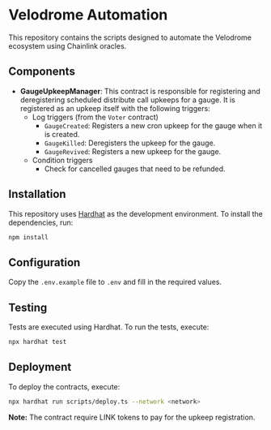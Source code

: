 # Velodrome Automation

This repository contains the scripts designed to automate the Velodrome ecosystem using Chainlink oracles.

## Components

- **GaugeUpkeepManager**: This contract is responsible for registering and deregistering scheduled distribute call upkeeps for a gauge. It is registered as an upkeep itself with the following triggers:
  - Log triggers (from the `Voter` contract)
    - `GaugeCreated`: Registers a new cron upkeep for the gauge when it is created.
    - `GaugeKilled`: Deregisters the upkeep for the gauge.
    - `GaugeRevived`: Registers a new upkeep for the gauge.
  - Condition triggers
    - Check for cancelled gauges that need to be refunded.

## Installation

This repository uses [Hardhat](https://hardhat.org/) as the development environment. To install the dependencies, run:

```bash
npm install
```

## Configuration

Copy the `.env.example` file to `.env` and fill in the required values.

## Testing

Tests are executed using Hardhat. To run the tests, execute:

```bash
npx hardhat test
```

## Deployment

To deploy the contracts, execute:

```bash
npx hardhat run scripts/deploy.ts --network <network>
```

**Note:** The contract require LINK tokens to pay for the upkeep registration.

